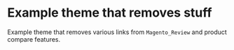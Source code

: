 # Example theme that removes stuff
Example theme that removes various links from `Magento_Review` and product compare features.
